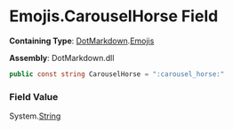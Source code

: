 # Emojis\.CarouselHorse Field

**Containing Type**: [DotMarkdown](../../README.md)\.[Emojis](../README.md)

**Assembly**: DotMarkdown\.dll

```csharp
public const string CarouselHorse = ":carousel_horse:"
```

### Field Value

System\.[String](https://docs.microsoft.com/en-us/dotnet/api/system.string)